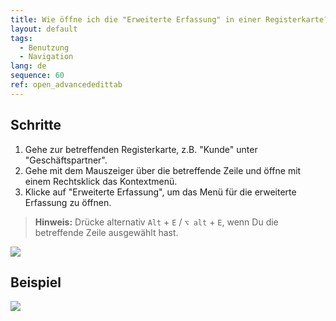 ```yaml
---
title: Wie öffne ich die "Erweiterte Erfassung" in einer Registerkarte?
layout: default
tags:
  - Benutzung
  - Navigation
lang: de
sequence: 60
ref: open_advancededittab
---
```


## Schritte
1. Gehe zur betreffenden Registerkarte, z.B. "Kunde" unter "Geschäftspartner".
1. Gehe mit dem Mauszeiger über die betreffende Zeile und öffne mit einem Rechtsklick das Kontextmenü.
1. Klicke auf "Erweiterte Erfassung", um das Menü für die erweiterte Erfassung zu öffnen.
 >**Hinweis:** Drücke alternativ `Alt` + `E` / `⌥ alt` + `E`, wenn Du die betreffende Zeile ausgewählt hast.

 ![](assets/AdvancedEdit_KontextMenü.png)

## Beispiel
![](assets/AdvancedEditTab_Öffnen.gif)
